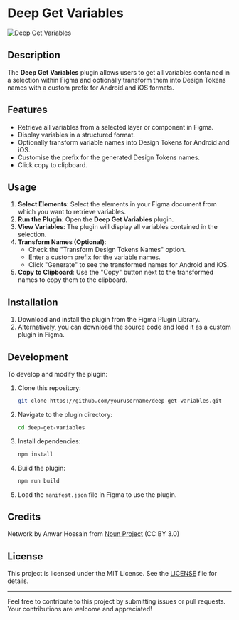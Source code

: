 # Deep Get Variables

![Deep Get Variables](path_to_logo_image) <!-- Replace with the path to your logo image -->

## Description

The **Deep Get Variables** plugin allows users to get all variables contained in a selection within Figma and optionally transform them into Design Tokens names with a custom prefix for Android and iOS formats.

## Features

- Retrieve all variables from a selected layer or component in Figma.
- Display variables in a structured format.
- Optionally transform variable names into Design Tokens for Android and iOS.
- Customise the prefix for the generated Design Tokens names.
- Click copy to clipboard.

## Usage

1. **Select Elements**: Select the elements in your Figma document from which you want to retrieve variables.
2. **Run the Plugin**: Open the **Deep Get Variables** plugin.
3. **View Variables**: The plugin will display all variables contained in the selection.
4. **Transform Names (Optional)**:
    - Check the "Transform Design Tokens Names" option.
    - Enter a custom prefix for the variable names.
    - Click "Generate" to see the transformed names for Android and iOS.
5. **Copy to Clipboard**: Use the "Copy" button next to the transformed names to copy them to the clipboard.

## Installation

1. Download and install the plugin from the Figma Plugin Library.
2. Alternatively, you can download the source code and load it as a custom plugin in Figma.

## Development

To develop and modify the plugin:

1. Clone this repository:
    ```sh
    git clone https://github.com/yourusername/deep-get-variables.git
    ```
2. Navigate to the plugin directory:
    ```sh
    cd deep-get-variables
    ```
3. Install dependencies:
    ```sh
    npm install
    ```
4. Build the plugin:
    ```sh
    npm run build
    ```
5. Load the `manifest.json` file in Figma to use the plugin.

## Credits

Network by Anwar Hossain from <a href="https://thenounproject.com/browse/icons/term/network/" target="_blank" title="Network Icons">Noun Project</a> (CC BY 3.0)

## License

This project is licensed under the MIT License. See the [LICENSE](LICENSE) file for details.

---

Feel free to contribute to this project by submitting issues or pull requests. Your contributions are welcome and appreciated!